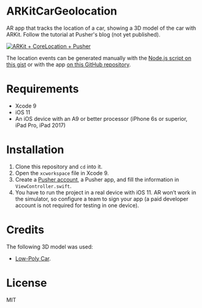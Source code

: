 # ARKitCarGeolocation
AR app that tracks the location of a car, showing a 3D model of the car with ARKit. Follow the tutorial at Pusher's blog (not yet published).

[![ARKit + CoreLocation + Pusher](https://img.youtube.com/vi/XBe65KD3CL4/0.jpg)](http://www.youtube.com/watch?v=XBe65KD3CL4)

The location events can be generated manually with the [Node.js script on this gist](https://gist.github.com/eh3rrera/6a643e77d5dfdc6564b84921372f51ad) or with the app [on this GitHub repository](https://github.com/eh3rrera/PublishLocationiOSPusher).

# Requirements

- Xcode 9
- iOS 11
- An iOS device with an A9 or better processor (iPhone 6s or superior, iPad Pro, iPad 2017)

# Installation
1. Clone this repository and `cd` into it.
2. Open the `xcworkspace` file in Xcode 9.
3. Create a [Pusher account](https://pusher.com/), a Pusher app, and fill the information in `ViewController.swift`.
4. You have to run the project in a real device with iOS 11. AR won’t work in the simulator, so configure a team to sign your app (a paid developer account is not required for testing in one device).

# Credits
The following 3D model was used:
- [Low-Poly Car](https://free3d.com/3d-model/low-poly-car-40967.html).

# License
MIT